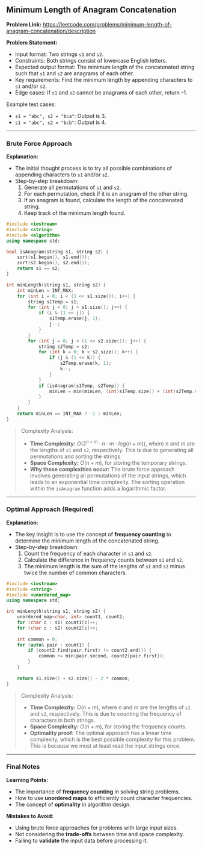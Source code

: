 ## Minimum Length of Anagram Concatenation

**Problem Link:** https://leetcode.com/problems/minimum-length-of-anagram-concatenation/description

**Problem Statement:**
- Input format: Two strings `s1` and `s2`.
- Constraints: Both strings consist of lowercase English letters.
- Expected output format: The minimum length of the concatenated string such that `s1` and `s2` are anagrams of each other.
- Key requirements: Find the minimum length by appending characters to `s1` and/or `s2`.
- Edge cases: If `s1` and `s2` cannot be anagrams of each other, return -1.

Example test cases:
- `s1 = "abc", s2 = "bca"`: Output is 3.
- `s1 = "abc", s2 = "bcb"`: Output is 4.

---

### Brute Force Approach

**Explanation:**
- The initial thought process is to try all possible combinations of appending characters to `s1` and/or `s2`.
- Step-by-step breakdown:
  1. Generate all permutations of `s1` and `s2`.
  2. For each permutation, check if it is an anagram of the other string.
  3. If an anagram is found, calculate the length of the concatenated string.
  4. Keep track of the minimum length found.

```cpp
#include <iostream>
#include <string>
#include <algorithm>
using namespace std;

bool isAnagram(string s1, string s2) {
    sort(s1.begin(), s1.end());
    sort(s2.begin(), s2.end());
    return s1 == s2;
}

int minLength(string s1, string s2) {
    int minLen = INT_MAX;
    for (int i = 0; i < (1 << s1.size()); i++) {
        string s1Temp = s1;
        for (int j = 0; j < s1.size(); j++) {
            if (i & (1 << j)) {
                s1Temp.erase(j, 1);
                j--;
            }
        }
        for (int j = 0; j < (1 << s2.size()); j++) {
            string s2Temp = s2;
            for (int k = 0; k < s2.size(); k++) {
                if (j & (1 << k)) {
                    s2Temp.erase(k, 1);
                    k--;
                }
            }
            if (isAnagram(s1Temp, s2Temp)) {
                minLen = min(minLen, (int)s1Temp.size() + (int)s2Temp.size());
            }
        }
    }
    return minLen == INT_MAX ? -1 : minLen;
}
```

> Complexity Analysis:
> - **Time Complexity:** $O(2^{n+m} \cdot n \cdot m \cdot log(n+m))$, where $n$ and $m$ are the lengths of `s1` and `s2`, respectively. This is due to generating all permutations and sorting the strings.
> - **Space Complexity:** $O(n+m)$, for storing the temporary strings.
> - **Why these complexities occur:** The brute force approach involves generating all permutations of the input strings, which leads to an exponential time complexity. The sorting operation within the `isAnagram` function adds a logarithmic factor.

---

### Optimal Approach (Required)

**Explanation:**
- The key insight is to use the concept of **frequency counting** to determine the minimum length of the concatenated string.
- Step-by-step breakdown:
  1. Count the frequency of each character in `s1` and `s2`.
  2. Calculate the difference in frequency counts between `s1` and `s2`.
  3. The minimum length is the sum of the lengths of `s1` and `s2` minus twice the number of common characters.

```cpp
#include <iostream>
#include <string>
#include <unordered_map>
using namespace std;

int minLength(string s1, string s2) {
    unordered_map<char, int> count1, count2;
    for (char c : s1) count1[c]++;
    for (char c : s2) count2[c]++;
    
    int common = 0;
    for (auto& pair : count1) {
        if (count2.find(pair.first) != count2.end()) {
            common += min(pair.second, count2[pair.first]);
        }
    }
    
    return s1.size() + s2.size() - 2 * common;
}
```

> Complexity Analysis:
> - **Time Complexity:** $O(n+m)$, where $n$ and $m$ are the lengths of `s1` and `s2`, respectively. This is due to counting the frequency of characters in both strings.
> - **Space Complexity:** $O(n+m)$, for storing the frequency counts.
> - **Optimality proof:** The optimal approach has a linear time complexity, which is the best possible complexity for this problem. This is because we must at least read the input strings once.

---

### Final Notes

**Learning Points:**
- The importance of **frequency counting** in solving string problems.
- How to use **unordered maps** to efficiently count character frequencies.
- The concept of **optimality** in algorithm design.

**Mistakes to Avoid:**
- Using brute force approaches for problems with large input sizes.
- Not considering the **trade-offs** between time and space complexity.
- Failing to **validate** the input data before processing it.